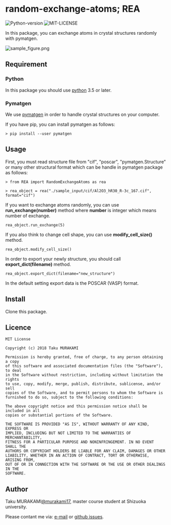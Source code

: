 # random-exchange-atoms; REA

![Python-version](https://img.shields.io/badge/Python-3.6-green.svg)
![MIT-LICENSE](https://img.shields.io/badge/licence-MIT-blue.svg)

In this package, you can exchange atoms in crystal structures randomly with pymatgen. 

![sample_figure.png](https://github.com/murakami17/random-exchange-atoms/blob/master/sample/sample_output/figure/sample_figure.png "sample_figure.png")

## Requirement

### Python

In this package you should use [python](https://www.python.org/) 3.5 or later.

### Pymatgen

We use [pymatgen](https://github.com/materialsproject/pymatgen)
in order to handle crystal structures on your computer.

If you have pip, you can install pymatgen as follows:

~~~~
> pip install --user pymatgen
~~~~

## Usage

First, you must read structure file from "cif", "poscar", "pymatgen.Structure"
or many other structural format which can be handle in pymatgen package as follows:

~~~~
> from REA import RandomExchangeAtoms as rea

> rea_object = rea("./sample_input/cif/Al2O3_hR30_R-3c_167.cif", format="cif")
~~~~

If you want to exchange atoms randomly, you can use **run_exchange(number)** method
where **number** is integer which means number of exchange.

~~~~
rea_object.run_exchange(5)
~~~~

If you also think to change cell shape, you can use **modify_cell_size()** method.

~~~~
rea_object.modify_cell_size()
~~~~

In order to export your newly structure,
you should call **export_dict(filename)** method.

~~~~
rea_object.export_dict(filename="new_structure")
~~~~

In the default setting export data is the POSCAR (VASP) format.

## Install

Clone this package.

## Licence

~~~~
MIT License

Copyright (c) 2018 Taku MURAKAMI

Permission is hereby granted, free of charge, to any person obtaining a copy
of this software and associated documentation files (the "Software"), to deal
in the Software without restriction, including without limitation the rights
to use, copy, modify, merge, publish, distribute, sublicense, and/or sell
copies of the Software, and to permit persons to whom the Software is
furnished to do so, subject to the following conditions:

The above copyright notice and this permission notice shall be included in all
copies or substantial portions of the Software.

THE SOFTWARE IS PROVIDED "AS IS", WITHOUT WARRANTY OF ANY KIND, EXPRESS OR
IMPLIED, INCLUDING BUT NOT LIMITED TO THE WARRANTIES OF MERCHANTABILITY,
FITNESS FOR A PARTICULAR PURPOSE AND NONINFRINGEMENT. IN NO EVENT SHALL THE
AUTHORS OR COPYRIGHT HOLDERS BE LIABLE FOR ANY CLAIM, DAMAGES OR OTHER
LIABILITY, WHETHER IN AN ACTION OF CONTRACT, TORT OR OTHERWISE, ARISING FROM,
OUT OF OR IN CONNECTION WITH THE SOFTWARE OR THE USE OR OTHER DEALINGS IN THE
SOFTWARE.
~~~~

## Author

Taku MURAKAMI[@murakami17](https://github.com/murakami17/),
master course student at Shizuoka university.

Please contant me via:
[e-mail](mailto:murakami.taku.17@shizuoka.ac.jp) or
[github issues](https://github.com/murakami17/cif2fp/issues).
